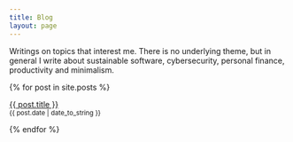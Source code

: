 ```yaml
---
title: Blog
layout: page
---
```


Writings on topics that interest me. There is no underlying theme, but in
general I write about sustainable software, cybersecurity, personal finance,
productivity and minimalism.

{% for post in site.posts %}
<p>
  <a href="{{ post.url }}">{{ post.title }}</a>
  <br>
  <small>{{ post.date | date_to_string }}</small>
</p>
{% endfor %}
